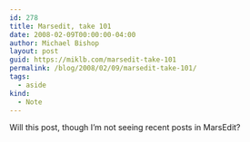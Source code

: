 ```yaml
---
id: 278
title: Marsedit, take 101
date: 2008-02-09T00:00:00-04:00
author: Michael Bishop
layout: post
guid: https://miklb.com/marsedit-take-101
permalink: /blog/2008/02/09/marsedit-take-101/
tags:
  - aside
kind:
  - Note
---
```

<p>Will this post, though I’m not seeing recent posts in MarsEdit?</p>